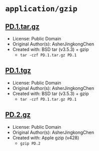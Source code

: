 # `application/gzip`

## [PD.1.tar.gz](../files/PD.1.tar.gz)

- License: Public Domain
- Original Author(s): AsherJingkongChen
- Created with: BSD tar (v3.5.3) + gzip
  - `tar -czf PD.1.tar.gz PD.1`

## [PD.1.tgz](../files/PD.1.tgz)

- License: Public Domain
- Original Author(s): AsherJingkongChen
- Created with: BSD tar (v3.5.3) + gzip
  - `tar -czf PD.1.tar.gz PD.1`

## [PD.2.gz](../files/PD.2.gz)

- License: Public Domain
- Original Author(s): AsherJingkongChen
- Created with: Apple gzip (v428)
  - `gzip PD.2`
